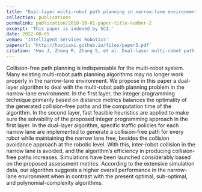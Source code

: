 ```yaml
---
title: "Dual-layer multi-robot path planning in narrow-lane environments under specific traffic policies"
collection: publications
permalink: publication/2010-10-01-paper-title-number-2
excerpt: 'This paper is indexed by SCI.'
date: 2022-08-05
venue: 'Intelligent Services Robotics'
paperurl: 'http://huojiaxi.github.io/files/paper3.pdf'
citation: 'Huo J, Zheng R, Zhang S, et al. Dual-layer multi-robot path planning in narrow-lane environments under specific traffic policies[J]. Intelligent Service Robotics, 2022, 15(4): 537-555.'
---
```


Collision-free path planning is indispensable for the multi-robot system. Many existing multi-robot path planning algorithms
may no longer work properly in the narrow-lane environment. We propose in this paper a dual-layer algorithm to deal
with the multi-robot path planning problem in the narrow-lane environment. In the first layer, the integer programming
technique primarily based on distance metrics balances the optimality of the generated collision-free paths and the computation
time of the algorithm. In the second layer, fast feasible heuristics are applied to make sure the solvability of the proposed
integer programming approach in the first layer. In the dual-layer algorithm, specific traffic policies for each narrow lane are implemented to generate a collision-free path for every robot while maintaining the narrow lane free, besides the collision avoidance approach at the robotic level. With this, inter-robot collision in the narrow lane is avoided, and the algorithm’s efficiency in producing collision-free paths increases. Simulations have been launched considerably based on the proposed assessment metrics. According to the extensive simulation data, our algorithm suggests a higher overall performance in the narrow-lane environment when in contrast with the present optimal, sub-optimal, and polynomial-complexity algorithms.
